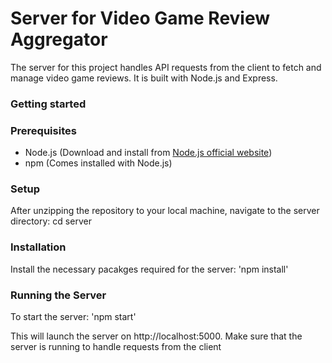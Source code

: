 # Server for Video Game Review Aggregator
The server for this project handles API requests from the client to fetch and manage video game reviews. It is built with Node.js and Express.

### Getting started

### Prerequisites
- Node.js (Download and install from [Node.js official website](https://nodejs.org/))
- npm (Comes installed with Node.js)

### Setup
After unzipping the repository to your local machine, navigate to the server directory:
cd server

### Installation
Install the necessary pacakges required for the server:
'npm install'

### Running the Server
To start the server:
'npm start'

This will launch the server on http://localhost:5000. Make sure that the server is running to handle requests from the client
